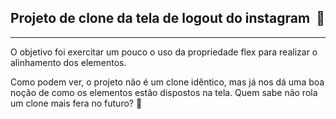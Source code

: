 ## Projeto de clone da tela de logout do instagram ​ :call_me_hand:

<hr/>

O objetivo foi exercitar um pouco o uso da propriedade flex para realizar o alinhamento dos elementos. 

Como podem ver, o projeto não é um clone idêntico, mas já nos dá uma boa noção de como os elementos estão dispostos na tela. Quem sabe não rola um clone mais fera no futuro? :rocket: 



